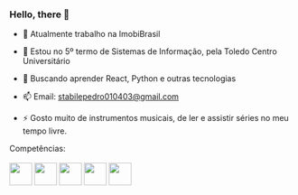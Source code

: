 ### Hello, there 👋



- 🔭 Atualmente trabalho na ImobiBrasil
 
- 🌱 Estou no 5º termo de Sistemas de Informação, pela Toledo Centro Universitário

- 🤔 Buscando aprender React, Python e outras tecnologias

- 📫 Email: stabilepedro010403@gmail.com
  
- ⚡ Gosto muito de instrumentos musicais, de ler e assistir séries no meu tempo livre.


Competências:
<br/><br/>
<img src="https://cdn.jsdelivr.net/gh/devicons/devicon/icons/php/php-plain.svg" height="40px" width="40px"/>
<img src="https://cdn.jsdelivr.net/gh/devicons/devicon/icons/mysql/mysql-plain-wordmark.svg" height="40px" width="40px"/>
<img src="https://cdn.jsdelivr.net/gh/devicons/devicon/icons/html5/html5-original.svg" height="40px" width="40px"/>
<img src="https://cdn.jsdelivr.net/gh/devicons/devicon/icons/css3/css3-original.svg" height="40px" width="40px"/>
<img src="https://cdn.jsdelivr.net/gh/devicons/devicon/icons/javascript/javascript-plain.svg" height="40px" width="40px"/>
                   


